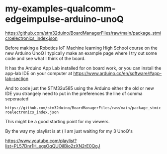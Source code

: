 # my-examples-qualcomm-edgeimpulse-arduino-unoQ
https://github.com/stm32duino/BoardManagerFiles/raw/main/package_stmicroelectronics_index.json






Before making a Robotics IoT Machine learning High School course on the new Arduino UnoQ I typically make an example page where I try out some
code and see what I think of the board.

It has the Arduino App Lab installed for on board work, or you can install the app-lab IDE on your computer at https://www.arduino.cc/en/software/#app-lab-section

And to code just the STM32u585 using the Arduino either the old or new IDE you strangely need to put in the preferences the line of comma seperaated  


```https://github.com/stm32duino/BoardManagerFiles/raw/main/package_stmicroelectronics_index.json```


This might be a good starting point for my viewers.

By the way my playlist is at ( I am just waiting for my 3 UnoQ's

https://www.youtube.com/playlist?list=PL57Dnr1H_egsOqQUOiIBio2zXN2rE0QgJ

